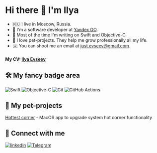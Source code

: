 # Hi there 👋 I'm Ilya

- 🇷🇺 I live in Moscow, Russia.
- 🐍 I'm a software developer at [Yandex GO](https://go.yandex/ru_ru/).
- 🤖 Most of the time I'm writing on Swift and Objective-C
- 🚀 I love pet-projects. They help me grow professionally all my life.
- ✉️ You can shoot me an email at [just.evseev@gmail.com](mailto:just.evseev@gmail.com).

#### My CV: [Ilya Evseev](https://linkedin.com/in/just-evseev)

## 🛠 My fancy badge area

![Swift](https://img.shields.io/badge/swift-de5d43?&style=for-the-badge&logo=swift&logoColor=white) 
![Objective-C](https://img.shields.io/badge/Objective--C-blue?&style=for-the-badge)
![Git](https://img.shields.io/badge/git-%23F05033.svg?style=for-the-badge&logo=git&logoColor=white) 
![GitHub Actions](https://img.shields.io/badge/githubactions-%232671E5.svg?style=for-the-badge&logo=githubactions&logoColor=white)

## 🐶 My pet-projects

[Hottest corner](https://github.com/bits-ee/hottestcorners) - MacOS app to upgrade system hot corner functionality

## 🤝 Connect with me

 [![linkedin](https://img.shields.io/badge/linkedin%20-%230077B5.svg?&style=for-the-badge&logo=linkedin&logoColor=white)](https://www.linkedin.com/in/just-evseev/) 
 [![Telegram](https://img.shields.io/static/v1?style=for-the-badge&message=Telegram&color=26A5E4&logo=Telegram&logoColor=FFFFFF&label=)](https://t.me/just_evseev)
